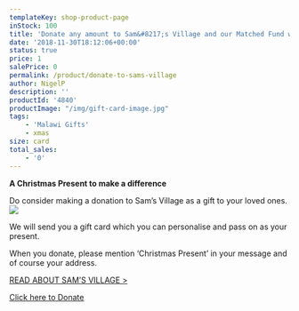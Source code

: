 ```yaml
---
templateKey: shop-product-page
inStock: 100
title: 'Donate any amount to Sam&#8217;s Village and our Matched Fund will double it!'
date: '2018-11-30T18:12:06+00:00'
status: true
price: 1
salePrice: 0
permalink: /product/donate-to-sams-village
author: NigelP
description: ''
productId: '4840'
productImage: "/img/gift-card-image.jpg"
tags:
    - 'Malawi Gifts'
    - xmas
size: card
total_sales:
    - '0'
---
```

**A Christmas Present to make a difference**

Do consider making a donation to Sam’s Village as a gift to your loved ones.[![](../../uploads/2018/11/Gift-Card-Image-237x300.jpg)](http://www.africanvision.org.uk/africa-vision-news/wp-content/uploads/2018/11/Gift-Card-Image.jpg)

We will send you a gift card which you can personalise and pass on as your present.

When you donate, please mention ‘Christmas Present’ in your message and of course your address.

[READ ABOUT SAM’S VILLAGE &gt;](https://africanvisionmalawi.cmail19.com/t/y-l-khcjkl-yhyukyqij-d/)

[Click here to Donate](https://africanvisionmalawi.charitycheckout.co.uk/#!/)